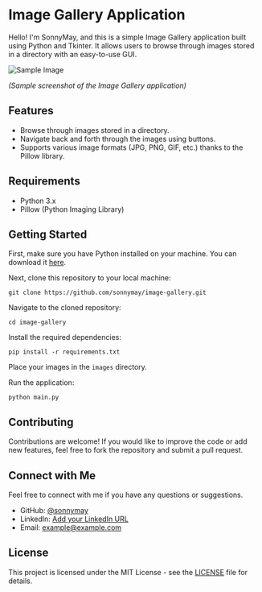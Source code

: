 
# Image Gallery Application

Hello! I'm SonnyMay, and this is a simple Image Gallery application built using Python and Tkinter. It allows users to browse through images stored in a directory with an easy-to-use GUI. 

![Sample Image](./sample_image.png) 

*(Sample screenshot of the Image Gallery application)*

## Features

- Browse through images stored in a directory.
- Navigate back and forth through the images using buttons.
- Supports various image formats (JPG, PNG, GIF, etc.) thanks to the Pillow library.

## Requirements

- Python 3.x
- Pillow (Python Imaging Library)

## Getting Started

First, make sure you have Python installed on your machine. You can download it [here](https://www.python.org/downloads/).

Next, clone this repository to your local machine:

```
git clone https://github.com/sonnymay/image-gallery.git
```

Navigate to the cloned repository:

```
cd image-gallery
```

Install the required dependencies:

```
pip install -r requirements.txt
```

Place your images in the `images` directory.

Run the application:

```
python main.py
```

## Contributing

Contributions are welcome! If you would like to improve the code or add new features, feel free to fork the repository and submit a pull request.

## Connect with Me

Feel free to connect with me if you have any questions or suggestions.

- GitHub: [@sonnymay](https://github.com/sonnymay)
- LinkedIn: [Add your LinkedIn URL](#)
- Email: example@example.com

## License

This project is licensed under the MIT License - see the [LICENSE](LICENSE) file for details.

```
